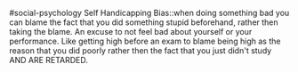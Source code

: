 #social-psychology 
Self Handicapping Bias::when doing something bad you can blame the fact that you did something stupid beforehand, rather then taking the blame. An excuse to not feel bad about yourself or your performance. Like getting high before an exam to blame being high as the reason that you did poorly rather then the fact that you just didn't study AND ARE RETARDED.
<!--SR:!2023-11-08,4,270-->